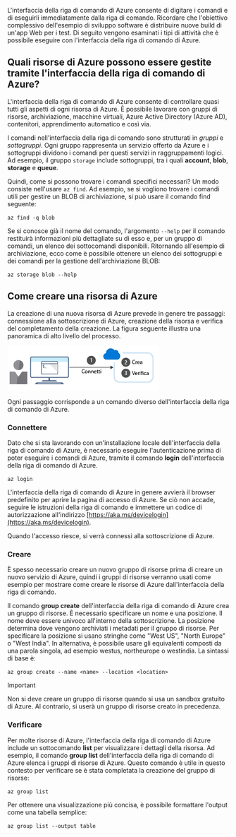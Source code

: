 L'interfaccia della riga di comando di Azure consente di digitare i comandi e di eseguirli immediatamente dalla riga di comando. Ricordare che l'obiettivo complessivo dell'esempio di sviluppo software è distribuire nuove build di un'app Web per i test. Di seguito vengono esaminati i tipi di attività che è possibile eseguire con l'interfaccia della riga di comando di Azure.

## <a name="what-azure-resources-can-be-managed-using-the-azure-cli"></a>Quali risorse di Azure possono essere gestite tramite l'interfaccia della riga di comando di Azure?

L'interfaccia della riga di comando di Azure consente di controllare quasi tutti gli aspetti di ogni risorsa di Azure. È possibile lavorare con gruppi di risorse, archiviazione, macchine virtuali, Azure Active Directory (Azure AD), contenitori, apprendimento automatico e così via.

I comandi nell'interfaccia della riga di comando sono strutturati in _gruppi_ e _sottogruppi_. Ogni gruppo rappresenta un servizio offerto da Azure e i sottogruppi dividono i comandi per questi servizi in raggruppamenti logici. Ad esempio, il gruppo `storage` include sottogruppi, tra i quali **account**, **blob**, **storage** e **queue**.

Quindi, come si possono trovare i comandi specifici necessari? Un modo consiste nell'usare `az find`. Ad esempio, se si vogliono trovare i comandi utili per gestire un BLOB di archiviazione, si può usare il comando find seguente:

```azurecli
az find -q blob
```

Se si conosce già il nome del comando, l'argomento `--help` per il comando restituirà informazioni più dettagliate su di esso e, per un gruppo di comandi, un elenco dei sottocomandi disponibili. Ritornando all'esempio di archiviazione, ecco come è possibile ottenere un elenco dei sottogruppi e dei comandi per la gestione dell'archiviazione BLOB:

```azurecli
az storage blob --help
```

## <a name="how-to-create-an-azure-resource"></a>Come creare una risorsa di Azure

La creazione di una nuova risorsa di Azure prevede in genere tre passaggi: connessione alla sottoscrizione di Azure, creazione della risorsa e verifica del completamento della creazione. La figura seguente illustra una panoramica di alto livello del processo.

![Illustrazione contenente i passaggi per creare una risorsa di Azure usando l'interfaccia della riga di comando.](../media/4-create-resources-overview.png)

Ogni passaggio corrisponde a un comando diverso dell'interfaccia della riga di comando di Azure.

### <a name="connect"></a>Connettere

Dato che si sta lavorando con un'installazione locale dell'interfaccia della riga di comando di Azure, è necessario eseguire l'autenticazione prima di poter eseguire i comandi di Azure, tramite il comando **login** dell'interfaccia della riga di comando di Azure.

```azurecli
az login
```

L'interfaccia della riga di comando di Azure in genere avvierà il browser predefinito per aprire la pagina di accesso di Azure. Se ciò non accade, seguire le istruzioni della riga di comando e immettere un codice di autorizzazione all'indirizzo [https://aka.ms/devicelogin](https://aka.ms/devicelogin).

Quando l'accesso riesce, si verrà connessi alla sottoscrizione di Azure.

### <a name="create"></a>Creare

È spesso necessario creare un nuovo gruppo di risorse prima di creare un nuovo servizio di Azure, quindi i gruppi di risorse verranno usati come esempio per mostrare come creare le risorse di Azure dall'interfaccia della riga di comando.

Il comando **group create** dell'interfaccia della riga di comando di Azure crea un gruppo di risorse. È necessario specificare un nome e una posizione. Il nome deve essere univoco all'interno della sottoscrizione. La posizione determina dove vengono archiviati i metadati per il gruppo di risorse. Per specificare la posizione si usano stringhe come "West US", "North Europe" o "West India". In alternativa, è possibile usare gli equivalenti composti da una parola singola, ad esempio westus, northeurope o westindia. La sintassi di base è:

```azurecli
az group create --name <name> --location <location>
```

> [!IMPORTANT]
> Non si deve creare un gruppo di risorse quando si usa un sandbox gratuito di Azure. Al contrario, si userà un gruppo di risorse creato in precedenza.

### <a name="verify"></a>Verificare

Per molte risorse di Azure, l'interfaccia della riga di comando di Azure include un sottocomando **list** per visualizzare i dettagli della risorsa. Ad esempio, il comando **group list** dell'interfaccia della riga di comando di Azure elenca i gruppi di risorse di Azure. Questo comando è utile in questo contesto per verificare se è stata completata la creazione del gruppo di risorse:

```azurecli
az group list
```

Per ottenere una visualizzazione più concisa, è possibile formattare l'output come una tabella semplice:

```azurecli
az group list --output table
```
